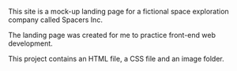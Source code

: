 This site is a mock-up landing page for a fictional space exploration company called Spacers Inc. 

The landing page was created for me to practice front-end web development.

This project contains an HTML file, a CSS file and an image folder.
